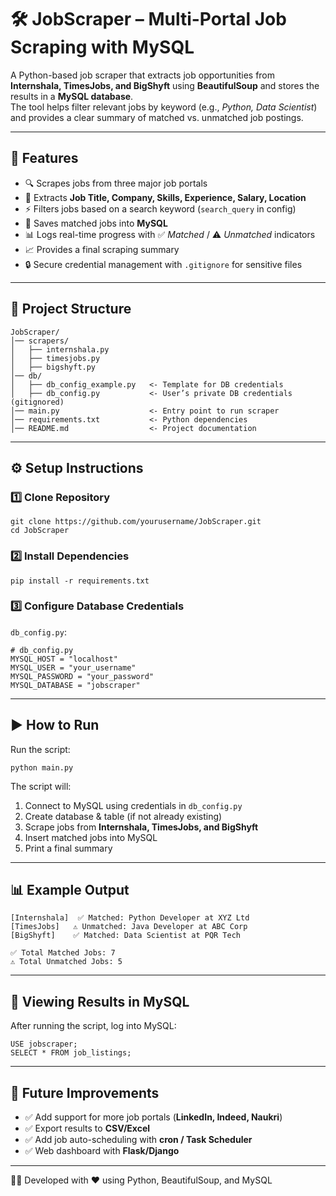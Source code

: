 
# 🛠 JobScraper – Multi-Portal Job Scraping with MySQL

A Python-based job scraper that extracts job opportunities from **Internshala, TimesJobs, and BigShyft** using **BeautifulSoup** and stores the results in a **MySQL database**.  
The tool helps filter relevant jobs by keyword (e.g., *Python, Data Scientist*) and provides a clear summary of matched vs. unmatched job postings.

---

## 🚀 Features
- 🔍 Scrapes jobs from three major job portals
- 📂 Extracts **Job Title, Company, Skills, Experience, Salary, Location**
- ⚡ Filters jobs based on a search keyword (`search_query` in config)
- 💾 Saves matched jobs into **MySQL**
- 📊 Logs real-time progress with ✅ *Matched* / ⚠️ *Unmatched* indicators
- 📈 Provides a final scraping summary
- 🔒 Secure credential management with `.gitignore` for sensitive files

---

## 📂 Project Structure

```
JobScraper/
│── scrapers/
│   ├── internshala.py
│   ├── timesjobs.py
│   ├── bigshyft.py
│── db/
│   ├── db_config_example.py   <- Template for DB credentials
│   ├── db_config.py           <- User’s private DB credentials (gitignored)
│── main.py                    <- Entry point to run scraper
│── requirements.txt           <- Python dependencies
│── README.md                  <- Project documentation
```

---

## ⚙️ Setup Instructions

### 1️⃣ Clone Repository
```
git clone https://github.com/yourusername/JobScraper.git
cd JobScraper
```

### 2️⃣ Install Dependencies
```
pip install -r requirements.txt
```

### 3️⃣ Configure Database Credentials
`db_config.py`:

```
# db_config.py
MYSQL_HOST = "localhost"
MYSQL_USER = "your_username"
MYSQL_PASSWORD = "your_password"
MYSQL_DATABASE = "jobscraper"
```
---

## ▶️ How to Run

Run the script:

```
python main.py
```

The script will:

1. Connect to MySQL using credentials in `db_config.py`
2. Create database & table (if not already existing)
3. Scrape jobs from **Internshala, TimesJobs, and BigShyft**
4. Insert matched jobs into MySQL
5. Print a final summary

---

## 📊 Example Output

```
[Internshala]  ✅ Matched: Python Developer at XYZ Ltd
[TimesJobs]   ⚠️ Unmatched: Java Developer at ABC Corp
[BigShyft]    ✅ Matched: Data Scientist at PQR Tech

✅ Total Matched Jobs: 7
⚠️ Total Unmatched Jobs: 5
```

---

## 📂 Viewing Results in MySQL

After running the script, log into MySQL:

```
USE jobscraper;
SELECT * FROM job_listings;
```

---

## 🔮 Future Improvements
- ✅ Add support for more job portals (**LinkedIn, Indeed, Naukri**)
- ✅ Export results to **CSV/Excel**
- ✅ Add job auto-scheduling with **cron / Task Scheduler**
- ✅ Web dashboard with **Flask/Django**

---
👨‍💻 Developed with ❤️ using Python, BeautifulSoup, and MySQL
```




